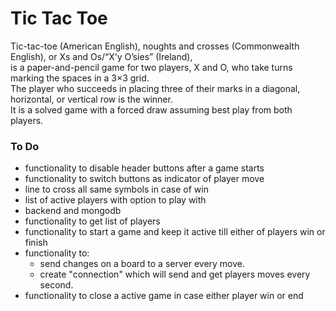 # Tic Tac Toe

Tic-tac-toe (American English), noughts and crosses (Commonwealth English), or Xs and Os/“X’y O’sies” (Ireland),\
 is a paper-and-pencil game for two players, X and O, who take turns marking the spaces in a 3×3 grid.\
 The player who succeeds in placing three of their marks in a diagonal, horizontal, or vertical row is the winner.\
 It is a solved game with a forced draw assuming best play from both players.

### To Do

- functionality to disable header buttons after a game starts
- functionality to switch buttons as indicator of player move
- line to cross all same symbols in case of win
- list of active players with option to play with
- backend and mongodb
- functionality to get list of players
- functionality to start a game and keep it active till either of players win or finish
- functionality to:
  - send changes on a board to a server every move.
  - create "connection" which will send and get players moves every second.
- functionality to close a active game in case either player win or end
